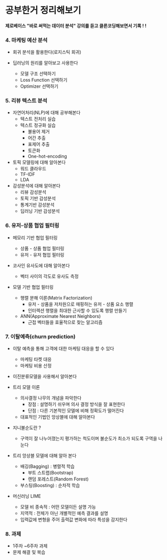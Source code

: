 # 공부한거 정리해보기

#### 제로베이스 "바로 써먹는 데이터 분석" 강의를 듣고 클론코딩해보면서 기록 ! !



### 4. 마케팅 예산 분석

- 회귀 분석을 활용한다(로지스틱 회귀)
- 딥러닝의 원리를 알아보고 사용한다

  - 모델 구조 선택하기
  - Loss Function 선택하기
  - Optimizer 선택하기


### 5. 리뷰 텍스트 분석

- 자연어처리(NLP)에 대해 공부해본다
  - 텍스트 전처리 실습
  - 텍스트 정규화 실습
    - 불용어 제거
    - 어간 추출
    - 표제어 추출
    - 토큰화
    - One-hot-encoding
- 토픽 모델링에 대해 알아본다
  - 워드 클라우드
  - TF-IDF
  - LDA
- 감성분석에 대해 알아본다
  - 리뷰 감성분석
  - 토픽 기반 감성분석
  - 통계기반 감성분석
  - 딥러닝 기반 감성분석

### 6. 유저-상품 협업 필터링

- 메모리 기반 협업 필터링
  - 상품 - 상품 협업 필터링
  - 유저 - 유저 협업 필터링
- 코사인 유사도에 대해 알아본다
  - 벡터 사이의 각도로 유사도 측정

- 모델 기반 협업 필터링
  - 행렬 분해 이론(Matrix Factorization)
    - 유저 - 상품을 저차원으로 매핑하는 유저 - 상품 요소 행렬
    - 인터렉션 행렬을 최대한 근사할 수 있도록 행렬 만들기
  - ANN(Approximate Nearest Neighbors)
    - 근접 벡터들을 효율적으로 찾는 알고리즘

### 7. 이탈예측(churn prediction)

- 이탈 예측을 통해 고객에 대한 마케팅 대응을 할 수 있다

  - 마케팅 타켓 대응
  - 마케팅 비용 산정
- 이진분류모델을 사용해서 알아본다
- 트리 모델 이론

  - 의사결정 나무의 개념을 파악한다
    - 장점 : 설명하기 쉬우며 의사 결정 방식을 잘 표현한다
    - 단점 : 다른 기본적인 모델에 비해 정확도가 떨어진다
  - 대표적인 기법인 앙상블에 대해 알아본다
- 지니불순도란 ?

  - 구역이 잘 나누어졌는지 평가하는 척도이며 불순도가 최소가 되도록 구역을 나눈다
- 트리 앙상블 모델에 대해 알아 본다
  - 배깅(Bagging) : 병렬적 학습
    - 부트 스트랩(Bootstrap)
    - 랜덤 포레스트(Random Forest)
  - 부스팅(Boosting) : 순차적 학습
- 머신러닝 LIME
  - 모델 비 종속적 : 어떤 모델이든 설명 가능
  - 지역적 : 전체가 아닌 개별적인 예측 결과를 설명
  - 입력값에 변형을 주어 출력값 변화에 따라 특성을 감지한다

### 8. 과제

- 1주차 ~6주차 과제 
- 문제 해결 및 복습
